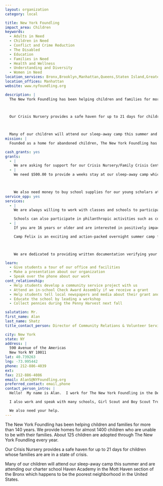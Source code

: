 ```yaml
---
layout: organization
category: local

title: New York Foundling
impact_area: Children
keywords: 
  - Adults in Need
  - Children in Need
  - Conflict and Crime Reduction
  - The Disabled
  - Education
  - Families in Need
  - Health and Wellness
  - Understanding and Diversity
  - Women in Need
location_services: Bronx,Brooklyn,Manhattan,Queens,Staten Island,Greater New York
location_offices: Manhattan
website: www.nyfoundling.org

description: |
  The New York Foundling has been helping children and families for more than 140 years. We provide homes for almost 1400 children who are unable to be with their families. About 125 children are adopted through The New York Foundling every year.

  

  Our Crisis Nursery provides a safe haven for up to 21 days for children whose families are are in a state of crisis.

  

  Many of our children will attend our sleep-away camp this summer and are attending our charter school Haven Academy in the Mott Haven section of the Bronx which happens to be the poorest neighborhood in the United States.
mission: |
  Founded as a home for abandoned children, The New York Foundling has been saving children, preserving families and building communities since 1869. The agency helps children, youth and adults in need through advocacy and through preventive and in-care services that help each individual reach his or her potential. In the tradition of openness and compassion of its sponsors, the Sisters of Charity, the agency touches the lives of more than 13,000 people each year in the New York City area and in Puerto Rico as it upholds its guiding principle: Abandon No One.

cash_grants: yes
grants: 
  - |
    We are asking for support for our Crisis Nursery/Family Crisis Center.  This program helps families who, for a short time, are unable to care for their children by giving them a safe place to stay.  Every $150.00 provides for one day of care for a child to stay safe and cared for.
  - |
    We need $500.00 to provide a weeks stay at our sleep-away camp which The New York Foundling sponsors in upstate New York. Approximately 180 Foster children and children looking to be adopted by a loving family, between the ages of 8 & 14 will attend this summer.

    

    We also need money to buy school supplies for our young scholars at our charter school named Haven Academy.
service_opp: yes
services: 
  - |
    We are always willing to work with classes and schools to participate in a career day at school. 

    Schools can also participate in philanthropic activities such as collection drives.  Our programs are always in need of specific items.  Please contact Alan Shatz at 212-886-4039 directly for more information!
  - |
    If you are 16 years or older and are interested in positively impacting children's lives in a fun-filled environment this summer , Camp Felix is for you.

    Camp Felix is an exciting and action-packed overnight summer camp for children in need. At camp Felix, kid's can leave their worries behind and focus on three weeks of fun. Volunteer CIT's (Counselor in Training) can do anything from helping with sports, arts & crafts, swimming, climbing and more.

    

    We are dedicated to providing written documentation verifying your completion of community service

learn: 
  - Give students a tour of our office and facilities
  - Make a presentation about our organization
  - Speak over the phone about our work
cont_relationship: 
  - Help students develop a community service project with us
  - Attend an in-school Check Award Assembly if we receive a grant
  - Help students tell local newspapers and media about their grant and/or project with us
  - Educate the school by leading a workshop
  - Collect pennies during the Penny Harvest next fall

salutation: Mr.
first_name: Alan
last_name: Shatz
title_contact_person: Director of Community Relations & Volunteer Services

city: New York
state: NY
address: |
  590 Avenue of the Americas  
  New York NY 10011
lat: 40.739263
lng: -73.995442
phone: 212-886-4039
ext: 
fax: 212-886-4086
email: AlanS@NYFoundling.org
preferred_contact: email,phone
contact_person_intro: |
  Hello!  My name is Alan.  I work for The New York Foundling in the Development and Public Relations Department.  As Director of Community Relations & Volunteer Services I recruit people to volunteer their time to our organization. 

  I also work and speak with many schools, Girl Scout and Boy Scout Troops, churches and other community groups to provide all types In-Kind donations to the thousands of children we provide services to.  My job is so much fun because I get to help thousand of needy children and their families. I also get to meet so many wonderful and interesting people of all ages who love helping others! 

  We also need your help.
---
```

The New York Foundling has been helping children and families for more than 140 years. We provide homes for almost 1400 children who are unable to be with their families. About 125 children are adopted through The New York Foundling every year.



Our Crisis Nursery provides a safe haven for up to 21 days for children whose families are are in a state of crisis.



Many of our children will attend our sleep-away camp this summer and are attending our charter school Haven Academy in the Mott Haven section of the Bronx which happens to be the poorest neighborhood in the United States.